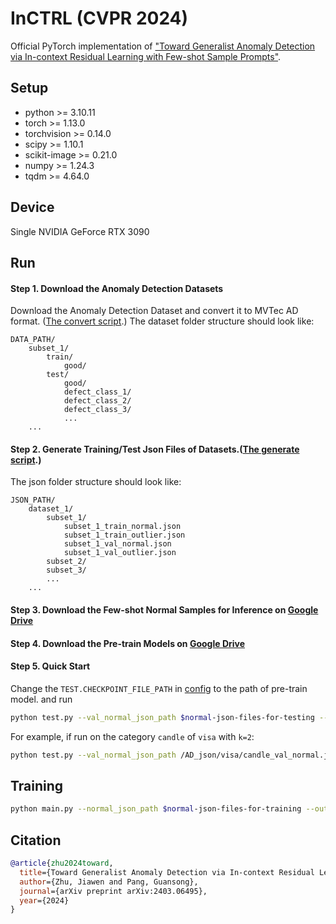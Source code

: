 # InCTRL (CVPR 2024)

Official PyTorch implementation of ["Toward Generalist Anomaly Detection via In-context Residual Learning with Few-shot Sample Prompts"](https://arxiv.org/pdf/2403.06495.pdf).

## Setup
- python >= 3.10.11
- torch >= 1.13.0
- torchvision >= 0.14.0
- scipy >= 1.10.1
- scikit-image >= 0.21.0
- numpy >= 1.24.3
- tqdm >= 4.64.0

## Device
Single NVIDIA GeForce RTX 3090

## Run
#### Step 1. Download the Anomaly Detection Datasets

Download the Anomaly Detection Dataset and convert it to MVTec AD format. ([The convert script](https://github.com/mala-lab/InCTRL/tree/main/datasets/preprocess).)
The dataset folder structure should look like:
```
DATA_PATH/
    subset_1/
        train/
            good/
        test/
            good/
            defect_class_1/
            defect_class_2/
            defect_class_3/
            ...
    ...
```

#### Step 2. Generate Training/Test Json Files of Datasets.([The generate script](https://github.com/mala-lab/InCTRL/tree/main/datasets/preprocess).)
The json folder structure should look like:
```
JSON_PATH/
    dataset_1/
        subset_1/
            subset_1_train_normal.json
            subset_1_train_outlier.json
            subset_1_val_normal.json
            subset_1_val_outlier.json
        subset_2/
        subset_3/
        ...
    ...
```

#### Step 3. Download the Few-shot Normal Samples for Inference on [Google Drive](https://drive.google.com/drive/folders/1_RvmTqiCc4ZGa-Oq-uF7SOVotE1RW5QZ?usp=drive_link)

#### Step 4. Download the Pre-train Models on [Google Drive](https://drive.google.com/file/d/1zEHsbbuUgBC4yuDu3g23wbUGmWmVyDRQ/view?usp=sharing)

#### Step 5. Quick Start

Change the `TEST.CHECKPOINT_FILE_PATH` in [config](https://github.com/mala-lab/InCTRL/blob/main/open_clip/config/defaults.py) to the path of pre-train model. and run
```bash
python test.py --val_normal_json_path $normal-json-files-for-testing --val_outlier_json_path $abnormal-json-files-for-testing --category $dataset-class-name --dataset_dir $dataset-root --few_shot_dir $path-to-few-shot-samples
```

For example, if run on the category `candle` of `visa` with `k=2`:
```bash
python test.py --val_normal_json_path /AD_json/visa/candle_val_normal.json --val_outlier_json_path /AD_json/visa/candle_val_outlier.json --category candle --dataset_dir /Dataset/visa_anomaly_detection/visa --few_shot_dir /fs_samples/visa/candle/2/
```

## Training

```bash
python main.py --normal_json_path $normal-json-files-for-training --outlier_json_path $abnormal-json-files-for-training --val_normal_json_path $normal-json-files-for-testing --val_outlier_json_path $abnormal-json-files-for-testing
```

## Citation

```bibtex
@article{zhu2024toward,
  title={Toward Generalist Anomaly Detection via In-context Residual Learning with Few-shot Sample Prompts},
  author={Zhu, Jiawen and Pang, Guansong},
  journal={arXiv preprint arXiv:2403.06495},
  year={2024}
}
```
